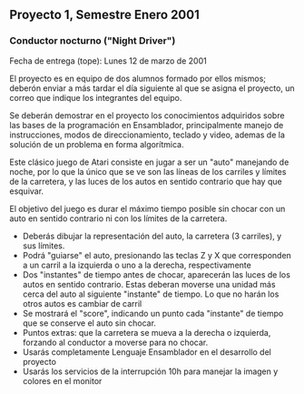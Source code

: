 

Proyecto 1, Semestre Enero 2001
-------------------------------

### Conductor nocturno ("Night Driver") 

Fecha de entrega (tope): Lunes 12 de marzo de 2001

El proyecto es en equipo de dos alumnos formado por ellos mismos; deberón enviar a más tardar el día siguiente al que se asigna el proyecto, un correo que indique los integrantes del equipo.

Se deberán demostrar en el proyecto los conocimientos adquiridos sobre las bases de la programación en Ensamblador, principalmente manejo de instrucciones, modos de direccionamiento, teclado y video, ademas de la solución de un problema en forma algorítmica.

Este clásico juego de Atari consiste en jugar a ser un "auto" manejando de noche, por lo que la único que se ve son las líneas de los carriles y límites de la carretera, y las luces de los autos en sentido contrario que hay que esquivar.

El objetivo del juego es durar el máximo tiempo posible sin chocar con un auto en sentido contrario ni con los límites de la carretera.

*   Deberás dibujar la representación del auto, la carretera (3 carriles), y sus límites.
*   Podrá "guiarse" el auto, presionando las teclas Z y X que corresponden a un carril a la izquierda o uno a la derecha, respectivamente
*   Dos "instantes" de tiempo antes de chocar, aparecerán las luces de los autos en sentido contrario. Estas deberan moverse una unidad más cerca del auto al siguiente "instante" de tiempo. Lo que no harán los otros autos es cambiar de carril
*   Se mostrará el "score", indicando un punto cada "instante" de tiempo que se conserve el auto sin chocar.
*   Puntos extras: que la carretera se mueva a la derecha o izquierda, forzando al conductor a moverse para no chocar.
*   Usarás completamente Lenguaje Ensamblador en el desarrollo del proyecto
*   Usarás los servicios de la interrupción 10h para manejar la imagen y colores en el monitor